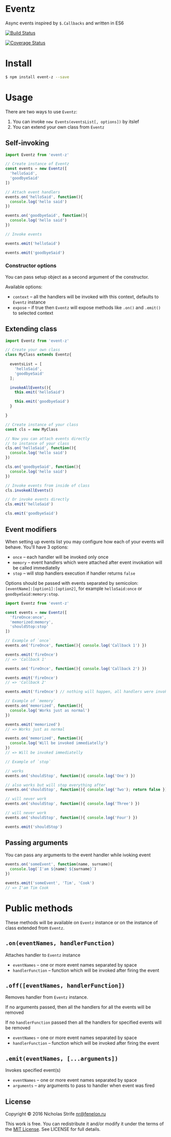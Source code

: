 # Eventz

Async events inspired by `$.Callbacks` and written in ES6

[![Build Status](https://travis-ci.org/nicholasrq/eventz.svg?branch=master)](https://travis-ci.org/nicholasrq/eventz)

[![Coverage Status](https://coveralls.io/repos/github/nicholasrq/eventz/badge.svg?branch=master)](https://coveralls.io/github/nicholasrq/eventz?branch=master)

# Install

```bash
$ npm install event-z --save
```

# Usage

There are two ways to use `Eventz`:

  1. You can invoke `new Events(eventsList[, options])` by itslef
  2. You can extend your own class from `Eventz`

## Self-invoking

```javascript
import Eventz from 'event-z'

// Create instance of Eventz
const events = new Eventz([
  'helloSaid',
  'goodbyeSaid'
])

// Attach event handlers
events.on('helloSaid', function(){
  console.log('hello said')
})

events.on('goodbyeSaid', function(){
  console.log('hello said')
})

// Invoke events

events.emit('helloSaid')

events.emit('goodbyeSaid')
```

### Constructor options

You can pass setup object as a second argument of the constructor.

Available options:

  * `context` – all the handlers will be invoked with this context, defaults to `Eventz` instance 
  * `expose`  – if true then `Eventz` will expose methods like `.on()` and `.emit()` to selected context

## Extending class

```javascript
import Eventz from 'event-z'

// Create your own class
class MyClass extends Eventz{
  
  eventsList = [
    'helloSaid',
    'goodbyeSaid'
  ];

  invokeAllEvents(){
    this.emit('helloSaid')

    this.emit('goodbyeSaid')  
  }

}

// Create instance of your class
const cls = new MyClass

// Now you can attach events directly
// to instance of your class
cls.on('helloSaid', function(){
  console.log('hello said')
})

cls.on('goodbyeSaid', function(){
  console.log('hello said')
})

// Invoke events from inside of class
cls.invokeAllEvents()

// Or invoke events directly
cls.emit('helloSaid')

cls.emit('goodbyeSaid')
```

## Event modifiers

When setting up events list you may configure how each of your events
will behave. You'll have 3 options:

* `once` – each handler will be invoked only once
* `memory` – event handlers which were attached after event invokation will be called immediatelly
* `stop` – will stop handlers execution if handler returns `false`

Options should be passed with events separated by semicolon: `[eventName]:[option1]:[option2]`, for example
`helloSaid:once` or `goodbyeSaid:memory:stop`.

```javascript
import Eventz from 'event-z'

const events = new Eventz([
  'fireOnce:once',
  'memorized:memory',
  'shouldStop:stop'
])

// Example of `once`
events.on('fireOnce', function(){ console.log('Callback 1') })

events.emit('fireOnce')
// => 'Callback 1'

events.on('fireOnce', function(){ console.log('Callback 2') })

events.emit('fireOnce')
// => 'Callback 2'

events.emit('fireOnce') // nothing will happen, all handlers were invoked once

// Example of `memory`
events.on('memorized', function(){
  console.log('Works just as normal')
})

events.emit('memorized')
// => Works just as normal

events.on('memorized', function(){
  console.log('Will be invoked immediatelly')
})
// => Will be invoked immediatelly

// Example of `stop`

// works
events.on('shouldStop', function(){ console.log('One') })

// also works but will stop everything after
events.on('shouldStop', function(){ console.log('Two'); return false })

// will never work
events.on('shouldStop', function(){ console.log('Three') })

// will never work
events.on('shouldStop', function(){ console.log('Four') })

events.emit('shouldStop')
```

## Passing arguments

You can pass any arguments to the event handler while ivoking event

```javascript
events.on('someEvent', function(name, surname){
  console.log(`I'am ${name} ${surname}`)
})

events.emit('someEvent', 'Tim', 'Cook')
// => I'am Tim Cook
```

# Public methods

These methods will be available on `Eventz` instance or on the instance of class extended from `Eventz`.

## `.on(eventNames, handlerFunction)`

Attaches handler to `Eventz` instance

* `eventNames` – one or more event names separated by space
* `handlerFunction` – function which will be invoked after firing the event

## `.off([eventNames, handlerFunction])`

Removes handler from `Eventz` instance. 

If no arguments passed, then all the handlers for all the events will be removed

If no `handlerFunction` passed then all the handlers for specified events will be removed

* `eventNames` – one or more event names separated by space
* `handlerFunction` – function which will be invoked after firing the event

## `.emit(eventNames, [...arguments])`

Invokes specified event(s)

* `eventNames` – one or more event names separated by space
* `arguments` – any arguments to pass to handler when event was fired

## License
Copyright © 2016 Nicholas Strife <nr@fenelon.ru>

This work is free. You can redistribute it and/or modify it under the
terms of the [MIT License](https://opensource.org/licenses/MIT).
See LICENSE for full details.
